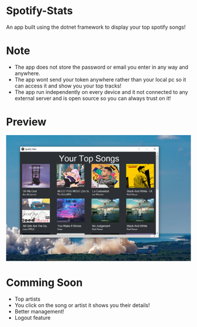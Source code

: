 # Spotify-Stats
An app built using the dotnet framework to display your top spotify songs!

# Note
- The app does not store the password or email you enter in any way and anywhere.
- The app wont send your token anywhere rather than your local pc so it can access it and show you your top tracks!
- The app run independently on every device and it not connected to any external server and is open source so you can always trust on it! 

# Preview
![k](https://github.com/abh80/abh80/blob/master/spotify-stats.png?raw=true)

# Comming Soon
- Top artists
- You click on the song or artist it shows you their details!
- Better management!
- Logout feature
